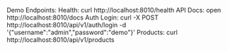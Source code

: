 Demo Endpoints:
  Health: curl http://localhost:8010/health
  API Docs: open http://localhost:8010/docs
  Auth Login: curl -X POST http://localhost:8010/api/v1/auth/login -d '{"username":"admin","password":"demo"}'
  Products: curl http://localhost:8010/api/v1/products
